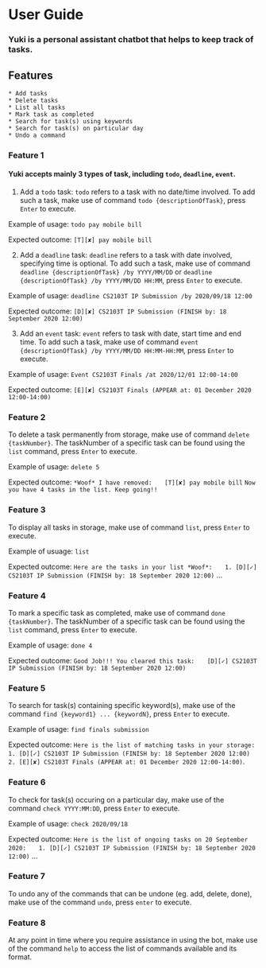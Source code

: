 # User Guide
### Yuki is a personal assistant chatbot that helps to keep track of tasks.

## Features 
    * Add tasks
    * Delete tasks
    * List all tasks
    * Mark task as completed
    * Search for task(s) using keywords
    * Search for task(s) on particular day
    * Undo a command
    
### Feature 1 
#### Yuki accepts mainly 3 types of task, including `todo`, `deadline`, `event`.

1. Add a `todo` task:
`todo` refers to a task with no date/time involved. To add such a task, make use of command `todo {descriptionOfTask}`, press `Enter` to execute.

Example of usage: 
`todo pay mobile bill` 

Expected outcome:
`[T][✘] pay mobile bill`

2. Add a `deadline` task:
`deadline` refers to a task with date involved, specifying time is optional. To add such a task, make use of command  `deadline {descriptionOfTask} /by YYYY/MM/DD` or  `deadline {descriptionOfTask} /by YYYY/MM/DD HH:MM`, press `Enter` to execute. 

Example of usage:
`deadline CS2103T IP Submission /by 2020/09/18 12:00`

Expected outcome:
`[D][✘] CS2103T IP Submission (FINISH by: 18 September 2020 12:00)`

3. Add an `event` task:
`event` refers to task with date, start time and end time. To add such a task, make use of command `event {descriptionOfTask} /by YYYY/MM/DD HH:MM-HH:MM`, press `Enter` to execute.

Example of usage:
`Event CS2103T Finals /at 2020/12/01 12:00-14:00`

Expected outcome:
`[E][✘] CS2103T Finals (APPEAR at: 01 December 2020 12:00-14:00)`

### Feature 2
To delete a task permanently from storage, make use of command `delete {taskNumber}`. The taskNumber of a specific task can be found using the `list` command, press `Enter` to execute.

Example of usage:
`delete 5`

Expected outcome:
`*Woof* I have removed:`
`   [T][✘] pay mobile bill`
`Now you have 4 tasks in the list. Keep going!!`

### Feature 3
To display all tasks in storage, make use of command  `list`, press `Enter` to execute.

Example of usuage:
`list`

Expected outcome:
`Here are the tasks in your list *Woof*:`
`   1. [D][✓] CS2103T IP Submission (FINISH by: 18 September 2020 12:00)`
        ...

### Feature 4 
To mark a specific task as completed, make use of command `done {taskNumber}`. The taskNumber of a specific task can be found using the `list` command, press `Enter` to execute.

Example of usage:
`done 4`

Expected outcome:
`Good Job!!! You cleared this task:`
`   [D][✓] CS2103T IP Submission (FINISH by: 18 September 2020 12:00)`

### Feature 5
To search for task(s) containing specific keyword(s), make use of the command `find {keyword1} ... {keywordN}`, press `Enter` to execute.

Example of usage:
`find finals submission`

Expected outcome:
`Here is the list of matching tasks in your storage:`
`   1. [D][✓] CS2103T IP Submission (FINISH by: 18 September 2020 12:00)`
`   2. [E][✘] CS2103T Finals (APPEAR at: 01 December 2020 12:00-14:00)`.

### Feature 6
To check for task(s) occuring on a particular day, make use of the command `check YYYY:MM:DD`, press `Enter` to execute.

Example of usage:
`check 2020/09/18`

Expected outcome:
`Here is the list of ongoing tasks on 20 September 2020:`
`   1. [D][✓] CS2103T IP Submission (FINISH by: 18 September 2020 12:00)`
        ...

### Feature 7
To undo any of the commands that can be undone (eg. add, delete, done), make use of the command `undo`, press `enter` to execute.

### Feature 8
At any point in time where you require assistance in using the bot, make use of the command `help` to access the list of commands available and its format. 

